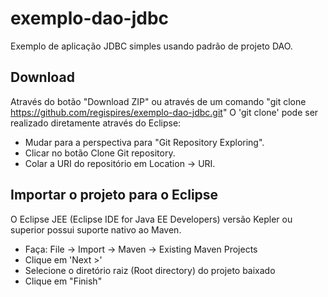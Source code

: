 exemplo-dao-jdbc
================

Exemplo de aplicação JDBC simples usando padrão de projeto DAO.

Download
--------
Através do botão "Download ZIP" ou através de um comando "git clone https://github.com/regispires/exemplo-dao-jdbc.git"
O 'git clone' pode ser realizado diretamente através do Eclipse:
- Mudar para a perspectiva para "Git Repository Exploring".
- Clicar no botão Clone Git repository.
- Colar a URI do repositório em Location -> URI.

Importar o projeto para o Eclipse
---------------------------------
O Eclipse JEE (Eclipse IDE for Java EE Developers) versão Kepler ou superior possui suporte nativo ao Maven.

- Faça: File -> Import -> Maven -> Existing Maven Projects
- Clique em 'Next >'
- Selecione o diretório raiz (Root directory) do projeto baixado
- Clique em "Finish"





